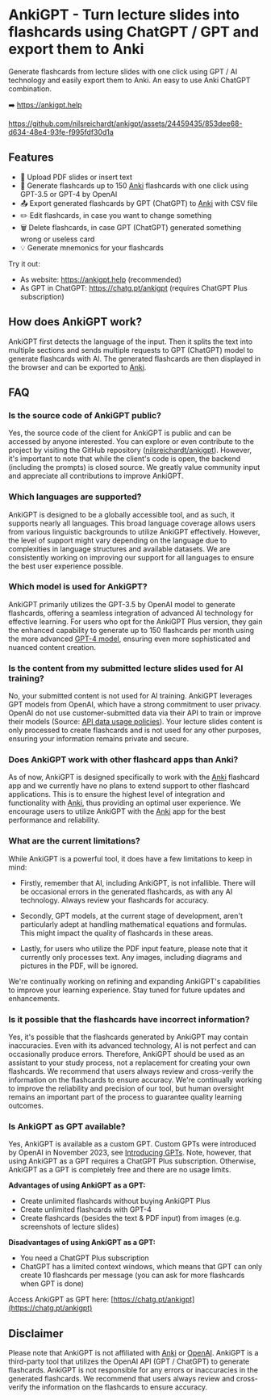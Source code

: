 # AnkiGPT - Turn lecture slides into flashcards using ChatGPT / GPT and export them to Anki

Generate flashcards from lecture slides with one click using GPT / AI technology and easily export them to Anki. An easy to use Anki ChatGPT combination.

➡️ https://ankigpt.help

https://github.com/nilsreichardt/ankigpt/assets/24459435/853dee68-d634-48e4-93fe-f995fdf30d1a

## Features

- 📁 Upload PDF slides or insert text
- 🧠 Generate flashcards up to 150 [Anki](https://apps.ankiweb.net/) flashcards with one click using GPT-3.5 or GPT-4 by OpenAI
- 📤 Export generated flashcards by GPT (ChatGPT) to [Anki](https://apps.ankiweb.net/) with CSV file
- ✏️ Edit flashcards, in case you want to change something
- 🗑️ Delete flashcards, in case GPT (ChatGPT) generated something wrong or useless card
- 💡 Generate mnemonics for your flashcards

Try it out:

- As website: https://ankigpt.help (recommended)
- As GPT in ChatGPT: https://chatg.pt/ankigpt (requires ChatGPT Plus subscription)

## How does AnkiGPT work?

AnkiGPT first detects the language of the input. Then it splits the text into multiple sections and sends multiple requests to GPT (ChatGPT) model to generate flashcards with AI. The generated flashcards are then displayed in the browser and can be exported to [Anki](https://apps.ankiweb.net/).

## FAQ

### Is the source code of AnkiGPT public?

Yes, the source code of the client for AnkiGPT is public and can be accessed by anyone interested. You can explore or even contribute to the project by visiting the GitHub repository ([nilsreichardt/ankigpt](https://github.com/nilsreichardt/ankigpt)). However, it's important to note that while the client's code is open, the backend (including the prompts) is closed source. We greatly value community input and appreciate all contributions to improve AnkiGPT.

### Which languages are supported?

AnkiGPT is designed to be a globally accessible tool, and as such, it supports nearly all languages. This broad language coverage allows users from various linguistic backgrounds to utilize AnkiGPT effectively. However, the level of support might vary depending on the language due to complexities in language structures and available datasets. We are consistently working on improving our support for all languages to ensure the best user experience possible.

### Which model is used for AnkiGPT?

AnkiGPT primarily utilizes the GPT-3.5 by OpenAI model to generate flashcards, offering a seamless integration of advanced AI technology for effective learning. For users who opt for the AnkiGPT Plus version, they gain the enhanced capability to generate up to 150 flashcards per month using the more advanced [GPT-4 model](https://openai.com/gpt-4), ensuring even more sophisticated and nuanced content creation.

### Is the content from my submitted lecture slides used for AI training?

No, your submitted content is not used for AI training. AnkiGPT leverages GPT models from OpenAI, which have a strong commitment to user privacy. OpenAI do not use customer-submitted data via their API to train or improve their models (Source: [API data usage policies](https://openai.com/policies/api-data-usage-policies)). Your lecture slides content is only processed to create flashcards and is not used for any other purposes, ensuring your information remains private and secure.

### Does AnkiGPT work with other flashcard apps than Anki?

As of now, AnkiGPT is designed specifically to work with the [Anki](https://apps.ankiweb.net) flashcard app and we currently have no plans to extend support to other flashcard applications. This is to ensure the highest level of integration and functionality with [Anki](https://apps.ankiweb.net), thus providing an optimal user experience. We encourage users to utilize AnkiGPT with the [Anki](https://apps.ankiweb.net) app for the best performance and reliability.

### What are the current limitations?

While AnkiGPT is a powerful tool, it does have a few limitations to keep in mind:

- Firstly, remember that AI, including AnkiGPT, is not infallible. There will be occasional errors in the generated flashcards, as with any AI technology. Always review your flashcards for accuracy.

- Secondly, GPT models, at the current stage of development, aren't particularly adept at handling mathematical equations and formulas. This might impact the quality of flashcards in these areas.

- Lastly, for users who utilize the PDF input feature, please note that it currently only processes text. Any images, including diagrams and pictures in the PDF, will be ignored.

We're continually working on refining and expanding AnkiGPT's capabilities to improve your learning experience. Stay tuned for future updates and enhancements.

### Is it possible that the flashcards have incorrect information?

Yes, it's possible that the flashcards generated by AnkiGPT may contain inaccuracies. Even with its advanced technology, AI is not perfect and can occasionally produce errors. Therefore, AnkiGPT should be used as an assistant to your study process, not a replacement for creating your own flashcards. We recommend that users always review and cross-verify the information on the flashcards to ensure accuracy. We're continually working to improve the reliability and precision of our tool, but human oversight remains an important part of the process to guarantee quality learning outcomes.

### Is AnkiGPT as GPT available?

Yes, AnkiGPT is available as a custom GPT. Custom GPTs were introduced by OpenAI in November 2023, see [Introducing GPTs](https://openai.com/blog/introducing-gpts). Note, however, that using AnkiGPT as a GPT requires a ChatGPT Plus subscription. Otherwise, AnkiGPT as a GPT is completely free and there are no usage limits.

**Advantages of using AnkiGPT as a GPT:**

- Create unlimited flashcards without buying AnkiGPT Plus
- Create unlimited flashcards with GPT-4
- Create flashcards (besides the text & PDF input) from images (e.g. screenshots of lecture slides)

**Disadvantages of using AnkiGPT as a GPT:**

- You need a ChatGPT Plus subscription
- ChatGPT has a limited context windows, which means that GPT can only create 10 flashcards per message (you can ask for more flashcards when GPT is done)

Access AnkiGPT as GPT here: [https://chatg.pt/ankigpt](https://chatg.pt/ankigpt)

## Disclaimer

Please note that AnkiGPT is not affiliated with [Anki](https://apps.ankiweb.net) or [OpenAI](https://openai.com/). AnkiGPT is a third-party tool that utilizes the OpenAI API (GPT / ChatGPT) to generate flashcards. AnkiGPT is not responsible for any errors or inaccuracies in the generated flashcards. We recommend that users always review and cross-verify the information on the flashcards to ensure accuracy.
